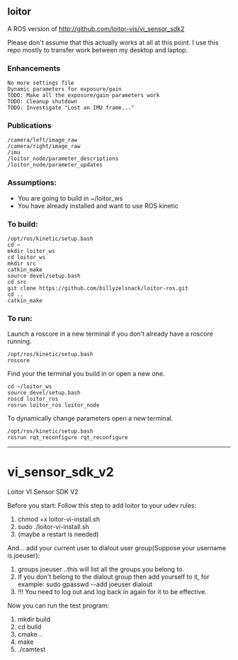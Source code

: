 ## loitor
A ROS version of http://github.com/loitor-vis/vi_sensor_sdk2

Please don't assume that this actually works at all at this point. I use this repo mostly to transfer work between my desktop and laptop.

### Enhancements

    No more settings file
    Dynamic parameters for exposure/gain
    TODO: Make all the exposure/gain parameters work
    TODO: Cleanup shutdown
    TODO: Investigate "Lost an IMU frame..."

### Publications

    /camera/left/image_raw
	/camera/right/image_raw
	/imu
    /loitor_node/parameter_descriptions
    /loitor_node/parameter_updates

### Assumptions:

* You are going to build in ~/loitor_ws  
* You have already installed and want to use ROS kinetic

### To build:

    /opt/ros/kinetic/setup.bash
    cd ~  
    mkdir loitor_ws  
    cd loitor_ws  
    mkdir src  
    catkin_make  
    source devel/setup.bash  
    cd src  
    git clone https://github.com/billyzelsnack/loitor-ros.git  
    cd ..  
    catkin_make  

### To run:

Launch a roscore in a new terminal if you don't already have a roscore running.

    /opt/ros/kinetic/setup.bash
    roscore

Find your the terminal you build in or open a new one.

    cd ~/loitor_ws
    source devel/setup.bash
    roscd loitor_ros
    rosrun loitor_ros loitor_node

To dynamically change parameters open a new terminal.

    /opt/ros/kinetic/setup.bash
    rosrun rqt_reconfigure rqt_reconfigure
    





----------------------------

# vi_sensor_sdk_v2
Loitor VI Sensor SDK V2

Before you start:
Follow this step to add loitor to your udev rules:
1. chmod +x loitor-vi-install.sh
2. sudo ./loitor-vi-install.sh
3. (maybe a restart is needed)

And... add your current user to dialout user group(Suppose your username is joeuser):
1. groups joeuser
..this will list all the groups you belong to. 
2. If you don't belong to the dialout group then add yourself to it, for example:
sudo gpasswd --add joeuser dialout
3. !!! You need to log out and log back in again for it to be effective. 

Now you can run the test program:
1. mkdir build
2. cd build
3. cmake ..
4. make
5. ./camtest

